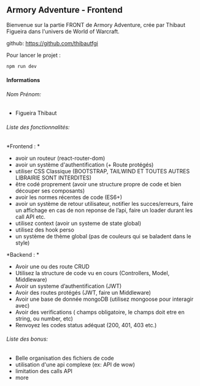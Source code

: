 ## Armory Adventure - Frontend

Bienvenue sur la partie FRONT de Armory Adventure, crée par Thibaut Figueira dans l'univers de World of Warcraft.

github: https://github.com/thibautfgi

Pour lancer le projet :

```bash
npm run dev
```

#### Informations

###### Nom Prénom:

- Figueira Thibaut

###### Liste des fonctionnalités:

*Frontend : *

- avoir un routeur (react-router-dom)
- avoir un système d'authentification (+ Route protégés)
- utiliser CSS Classique (BOOTSTRAP, TAILWIND ET TOUTES AUTRES LIBRAIRIE SONT INTERDITES)
- être codé proprement (avoir une structure propre de code et bien découper ses composants)
- avoir les normes récentes de code (ES6+)
- avoir un système de retour utilisateur, notifier les succes/erreurs, faire un affichage en cas de non reponse de l’api, faire un loader durant les call API etc.
- utilisez context (avoir un systeme de state global)
- utilisez des hook perso
- un système de thème global (pas de couleurs qui se baladent dans le style)

*Backend : *

- Avoir une ou des route CRUD
- Utilisez la structure de code vu en cours (Controllers, Model, Middleware)
- Avoir un systeme d’authentification (JWT)
- Avoir des routes protégés (JWT,  faire un Middleware)
- Avoir une base de donnée mongoDB (utilisez mongoose pour interagir avec)
- Avoir des verifications ( champs obligatoire, le champs doit etre en string, ou number, etc)
- Renvoyez les codes status adéquat (200, 401, 403 etc.)

###### Liste des bonus:

- Belle organisation des fichiers de code
- utilisation d'une api complexe (ex: API de wow)
- limitation des calls API
- more